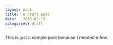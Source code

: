```yaml
---
layout: post
title:  A draft post
date:   2013-03-19
categories: draft
---
```


This is just a sample post because I needed a few.
